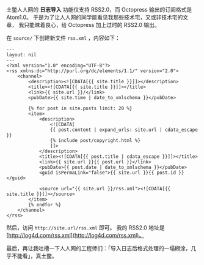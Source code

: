 


土鳖人人网的 **日志导入** 功能仅支持 RSS2.0，而 Octopress 输出的订阅格式是 Atom1.0。
于是为了让人人网的同学能看见我那些技术宅，又或非技术宅的文章，
我只能昧着良心，给 Octopress 加上过时的 RSS2.0 输出。

在 `source/` 下创建新文件 `rss.xml` ，内容如下：

```
---
layout: nil
---
<?xml version="1.0" encoding="UTF-8"?>
<rss xmlns:dc="http://purl.org/dc/elements/1.1/" version="2.0">
	<channel>
		<description><![CDATA[{{ site.title }}]]></description>
		<title><![CDATA[{{ site.title }}]]></title>
		<link>{{ site.url }}/</link>
		<pubDate>{{ site.time | date_to_xmlschema }}</pubDate>

		{% for post in site.posts limit: 20 %}
		<item>
			<description>
				<![CDATA[
				{{ post.content | expand_urls: site.url | cdata_escape }}
				{% include post/copyright.html %}
				]]>
			</description>
			<title><![CDATA[{{ post.title | cdata_escape }}]]></title>
			<link>{{ site.url }}{{ post.url }}</link>
			<pubDate>{{ post.date | date_to_xmlschema }}</pubDate>
			<guid isPermaLink="false">{{ site.url }}{{ post.id }}</guid>

			<source url="{{ site.url }}/rss.xml"><![CDATA[{{ site.title }}]]></source>
		</item>
		{% endfor %}
	</channel>
</rss>
```

然后，访问 `http://site.url/rss.xml` 即可。
我的 RSS2.0 地址是 [http://log4d.com/rss.xml](http://log4d.com/rss.xml)。

最后，再让我吐槽一下人人网的工程师们：「导入日志后格式处理的一塌糊涂，几乎不能看」，真土鳖。

